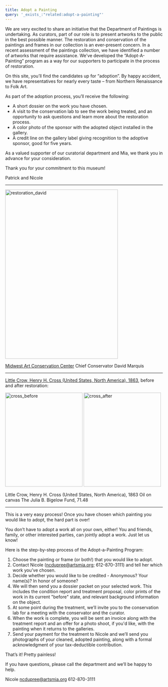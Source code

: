```yaml
---
title: Adopt a Painting
query: '_exists_:"related:adopt-a-painting"'
---
```


We are very excited to share an initiative that the Department of Paintings is undertaking. As curators, part of our role is to present artworks to the public in the best possible manner. The restoration and conservation of the paintings and frames in our collection is an ever-present concern. In a recent assessment of the paintings collection, we have identified a number of artworks that require assistance. We’ve developed the “Adopt-A-Painting” program as a way for our supporters to participate in the process of restoration.

On this site, you’ll find the candidates up for “adoption”. By happy accident, we have representatives for nearly every taste – from Northern Renaissance to Folk Art.

As part of the adoption process, you’ll receive the following:

* A short dossier on the work you have chosen.
* A visit to the conservation lab to see the work being treated, and an opportunity to ask questions and learn more about the restoration process.
* A color photo of the sponsor with the adopted object installed in the gallery.
* A credit line on the gallery label giving recognition to the adoptive sponsor, good for five years.

As a valued supporter of our curatorial department and Mia, we thank you in advance for your consideration.

Thank you for your commitment to this museum!

Patrick and Nicole

---

<img src="http://new.artsmia.org/collections/wp-content/uploads/sites/8/2013/04/restoration_david.jpg" alt="restoration_david" width="360" height="540" />

[Midwest Art Conservation Center](/info/conservation)
Chief Conservator David Marquis

---

[Little Crow, Henry H. Cross (United States, North America), 1863](/art/1862), before and after restoration:

<img src="http://new.artsmia.org/collections/wp-content/uploads/sites/8/2013/04/cross_before.jpg" alt="cross_before" width="247" height="300" /> <img src="http://new.artsmia.org/collections/wp-content/uploads/sites/8/2013/04/cross_after.jpg" alt="cross_after" width="247" height="300" />

Little Crow, Henry H. Cross (United States, North America), 1863
Oil on canvas
The Julia B.  Bigelow Fund, 71.48

---

This is a very easy process! Once you have chosen which painting you would like to adopt, the hard part is over!

You don’t have to adopt a work all on your own, either! You and friends, family, or other interested parties, can jointly adopt a work. Just let us know!

Here is the step-by-step process of the Adopt-a-Painting Program:

1. Choose the painting or frame (or both!) that you would like to adopt.
2. Contact Nicole (ncdupree@artsmia.org; 612-870-3111) and tell her which work you’ve chosen.
3. Decide whether you would like to be credited - Anonymous? Your name(s)? In honor of someone?
4. We will then send you a dossier packet on your selected work. This includes the condition report and treatment proposal, color prints of the work in its current "before" state, and relevant background information on the object.
5. At some point during the treatment, we’ll invite you to the conservation lab for a meeting with the conservator and the curator.
6. When the work is complete, you will be sent an invoice along with the treatment report and an offer for a photo shoot, if you'd like, with the painting when it returns to the galleries.
7. Send your payment for the treatment to Nicole and we’ll send you photographs of your cleaned, adopted painting, along with a formal acknowledgment of your tax-deductible contribution.

That’s it! Pretty painless!

If you have questions, please call the department and we’ll be happy to
help.

Nicole
ncdupree@artsmia.org
612-870-3111
